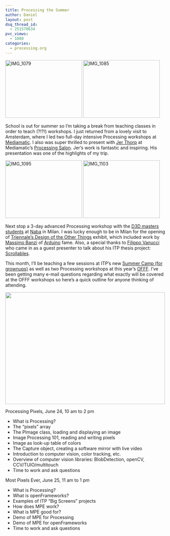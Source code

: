 ```yaml
---
title: Processing the Summer
author: Daniel
layout: post
dsq_thread_id:
  - 251570634
pvc_views:
  - 1080
categories:
  - processing.org
---
```

<p><a href="http://www.flickr.com/photos/shiffman/4663693345/" title="IMG_1079 by shiffman, on Flickr"><img src="http://farm5.static.flickr.com/4009/4663693345_cbc28273b9_m.jpg" width="240" height="180" alt="IMG_1079" /></a>  <a href="http://www.flickr.com/photos/shiffman/4664318578/" title="IMG_1085 by shiffman, on Flickr"><img src="http://farm5.static.flickr.com/4038/4664318578_6a5ee2b828_m.jpg" width="240" height="180" alt="IMG_1085" /></a></p>
<p>School is out for summer so I&#8217;m taking a break from teaching classes in order to teach (?!?!) workshops.  I just returned from a lovely visit to Amsterdam, where I led two full-day intensive Processing workshops at <a href="://www.mediamatic.net/">Mediamatic</a>.  I also was super thrilled to present with <a href="http://blog.blprnt.com">Jer Thorp</a> at Mediamatic&#8217;s <a href="http://www.mediamatic.net/page/148710/en">Processing Salon</a>.  Jer&#8217;s work is fantastic and inspiring. His presentation was one of the highlights of my trip.</p>
<p><a href="http://www.flickr.com/photos/shiffman/4663699595/" title="IMG_1095 by shiffman, on Flickr"><img src="http://farm5.static.flickr.com/4023/4663699595_2c83aa6123_m.jpg" width="240" height="180" alt="IMG_1095" /></a>  <a href="http://www.flickr.com/photos/shiffman/4663702761/" title="IMG_1103 by shiffman, on Flickr"><img src="http://farm5.static.flickr.com/4049/4663702761_3bc2aa5a0f_m.jpg" width="240" height="180" alt="IMG_1103" /></a></p>
<p>Next stop a 3-day advanced Processing workshop with the <a href="http://www.master-naba-d3d.net/">D3D masters students</a> at <a href="http://www.naba.it">Naba</a> in Milan.  I was lucky enough to be in Milan for the opening of <a href="http://www.triennale.it/index.php?id=1&#038;tbl=0&#038;idq=1232">Triennale&#8217;s Design of the Other Things</a> exhibit, which included work by <a href="http://www.massimobanzi.com/">Massimo Banzi</a> of <a href="http://www.arduino.cc">Arduino</a> fame.  Also, a special thanks to <a href="http://www.filippovanucci.com/">Filippo Vanucci</a> who came in as a guest presenter to talk about his ITP thesis project: <a href="http://scrollabl.es/">Scrollables</a>.</p>
<p>This month, I&#8217;ll be teaching a few sessions at ITP&#8217;s new <a href="http://itp.nyu.edu/camp">Summer Camp (for grownups)</a> as well as two Processing workshops at this year&#8217;s <a href="http://www.offf.ws/#workshops">OFFF</a>.  I&#8217;ve been getting many e-mail questions regarding what exactly will be covered at the OFFF workshops so here&#8217;s a quick outline for anyone thinking of attending.</p>
<p><a href="http://www.offf.ws/"><img src="http://shiffman.net/wp/wp-content/uploads/2010/06/off.jpg" alt="" title="OFFF" width="500" height="349" class="alignnone size-full wp-image-591" /></a></p>
<p>Processing Pixels, June 24, 10 am to 2 pm</p>
<ul>
<li>What is Processing?</li>
<li>The &#8220;pixels&#8221; array</li>
<li>The PImage class, loading and displaying an image</li>
<li>Image Processing 101, reading and writing pixels</li>
<li>Image as look-up table of colors</li>
<li>The Capture object, creating a software mirror with live video</li>
<li>Introduction to computer vision, color tracking, etc.</li>
<li>Overview of computer vision libraries: BlobDetection, openCV, CCV/TUIO/multitouch</li>
<li>Time to work and ask questions</li>
</ul>
<p>Most Pixels Ever, June 25, 11 am to 1 pm</p>
<ul>
<li>What is Processing?</li>
<li>What is openFrameworks?</li>
<li>Examples of ITP &#8220;Big Screens&#8221; projects</li>
<li>How does MPE work?</li>
<li>What is MPE good for?</li>
<li>Demo of MPE for Processing</li>
<li>Demo of MPE for openFrameworks</li>
<li>Time to work and ask questions</li>
</ul>
